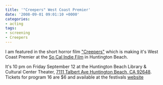 ```yaml
---
title: '"Creepers" West Coast Premier'
date: '2008-09-01 09:01:10 +0000'
categories:
- acting
tags:
- screening
- Creepers
---
```

I am featured in the short horror film
["Creepers"](http://www.imdb.com/name/nm3083426/) which is making it's West
Coast Premier at the [So Cal Indie Film](http://www.socalfilmfest.com/) in
Huntington Beach.

It's 10 pm on Friday September 12 at the Huntington Beach Library & Cultural
Center Theater, [7111 Talbert Ave Huntington Beach, CA
92648](http://maps.google.com/maps?q=7111+Talbert+Ave+Huntington+Beach,+CA+92648).
Tickets for program 16 are $6 and available at the festivals
[website](http://www.blbmedia.com/socalfilmfest/tickets.aspx#PROGRAM_16_)
